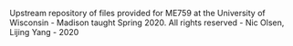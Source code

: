 Upstream repository of files provided for ME759 at the University of Wisconsin - Madison taught Spring 2020.
All rights reserved - Nic Olsen, Lijing Yang - 2020
